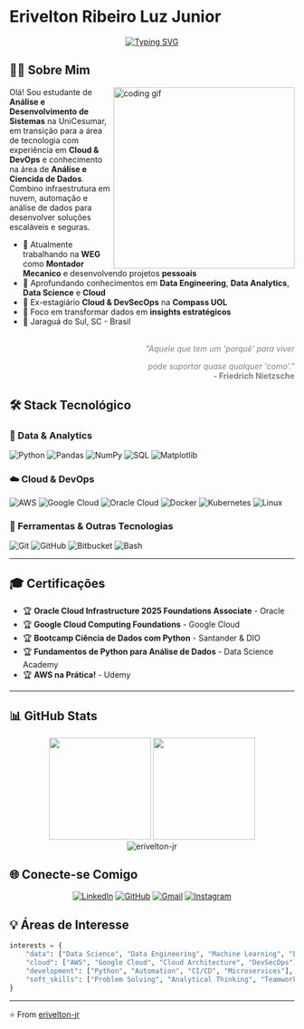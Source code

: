 # Erivelton Ribeiro Luz Junior

<div align="center">
  
[![Typing SVG](https://readme-typing-svg.herokuapp.com?font=Fira+Code&pause=1000&width=435&lines=Data+%7C+Cloud+%26+DevOps+%7C+Python)](https://git.io/typing-svg)

</div>

## 👨‍💻 Sobre Mim

<div>
  <img align="right" src="https://mir-s3-cdn-cf.behance.net/project_modules/disp/5f57a052225385.590964f2b2df2.gif" width="320px" alt="coding gif">

  Olá! Sou estudante de **Análise e Desenvolvimento de Sistemas** na UniCesumar, em transição para a área de tecnologia com experiência em **Cloud & DevOps** e conhecimento na área de **Análise e Ciencida de Dados**. Combino infraestrutura em nuvem, automação e análise de dados para desenvolver soluções escaláveis e seguras.

  - 🔭 Atualmente trabalhando na **WEG** como **Montador Mecanico** e desenvolvendo projetos **pessoais**  
  - 🌱 Aprofundando conhecimentos em **Data Engineering**, **Data Analytics**, **Data Science** e **Cloud**  
  - 💼 Ex-estagiário **Cloud & DevSecOps** na **Compass UOL**  
  - 🎯 Foco em transformar dados em **insights estratégicos**  
  - 📍 Jaraguá do Sul, SC - Brasil  
</div>

<br clear="right"/>

<div align="right">
  <span style="color:gray">
    <i>"Aquele que tem um 'porquê' para viver <p>pode suportar quase qualquer 'como'."</i><br>
    <b>- Friedrich Nietzsche</b>
  </span>
</div>


## 🛠️ Stack Tecnológico

### 💾 Data & Analytics
![Python](https://img.shields.io/badge/Python-3776AB?style=for-the-badge&logo=python&logoColor=white)
![Pandas](https://img.shields.io/badge/Pandas-150458?style=for-the-badge&logo=pandas&logoColor=white)
![NumPy](https://img.shields.io/badge/NumPy-013243?style=for-the-badge&logo=numpy&logoColor=white)
![SQL](https://img.shields.io/badge/SQL-4479A1?style=for-the-badge&logo=mysql&logoColor=white)
![Matplotlib](https://img.shields.io/badge/Matplotlib-11557c?style=for-the-badge&logo=python&logoColor=white)

### ☁️ Cloud & DevOps
![AWS](https://img.shields.io/badge/AWS-FF9900?style=for-the-badge&logo=amazonaws&logoColor=white)
![Google Cloud](https://img.shields.io/badge/Google_Cloud-4285F4?style=for-the-badge&logo=google-cloud&logoColor=white)
![Oracle Cloud](https://img.shields.io/badge/Oracle_Cloud-F80000?style=for-the-badge&logo=oracle&logoColor=white)
![Docker](https://img.shields.io/badge/Docker-2496ED?style=for-the-badge&logo=docker&logoColor=white)
![Kubernetes](https://img.shields.io/badge/Kubernetes-326CE5?style=for-the-badge&logo=kubernetes&logoColor=white)
![Linux](https://img.shields.io/badge/Linux-FCC624?style=for-the-badge&logo=linux&logoColor=black)

### 🔧 Ferramentas & Outras Tecnologias
![Git](https://img.shields.io/badge/Git-F05032?style=for-the-badge&logo=git&logoColor=white)
![GitHub](https://img.shields.io/badge/GitHub-181717?style=for-the-badge&logo=github&logoColor=white)
![Bitbucket](https://img.shields.io/badge/Bitbucket-0052CC?style=for-the-badge&logo=bitbucket&logoColor=white)
![Bash](https://img.shields.io/badge/Bash-4EAA25?style=for-the-badge&logo=gnu-bash&logoColor=white)

---

## 🎓 Certificações

- 🏆 **Oracle Cloud Infrastructure 2025 Foundations Associate** - Oracle
- 🏆 **Google Cloud Computing Foundations** - Google Cloud
- 🏆 **Bootcamp Ciência de Dados com Python** - Santander & DIO
- 🏆 **Fundamentos de Python para Análise de Dados** - Data Science Academy
- 🏆 **AWS na Prática!** - Udemy

---

## 📊 GitHub Stats

<div align="center">
  <img height="180em" src="https://github-readme-stats.vercel.app/api?username=erivelton-jr&show_icons=true&theme=tokyonight&include_all_commits=true&count_private=true"/>
  <img height="180em" src="https://github-readme-stats.vercel.app/api/top-langs/?username=erivelton-jr&layout=compact&langs_count=7&theme=tokyonight"/>
</div>

<div align="center">
  <img src="https://github-readme-streak-stats.herokuapp.com/?user=erivelton-jr&theme=tokyonight" alt="erivelton-jr" />
</div>


## 🌐 Conecte-se Comigo

<div align="center">
  
[![LinkedIn](https://img.shields.io/badge/LinkedIn-0077B5?style=for-the-badge&logo=linkedin&logoColor=white)](https://www.linkedin.com/in/eriveltonjr/)
[![GitHub](https://img.shields.io/badge/GitHub-100000?style=for-the-badge&logo=github&logoColor=white)](https://github.com/erivelton-jr)
[![Gmail](https://img.shields.io/badge/Gmail-D14836?style=for-the-badge&logo=gmail&logoColor=white)](mailto:veltojunior@gmail.com)
[![Instagram](https://img.shields.io/badge/Instagram-E4405F?style=for-the-badge&logo=instagram&logoColor=white)](https://www.instagram.com/jrluzz_/)

</div>

## 💡 Áreas de Interesse

```python
interests = {
    "data": ["Data Science", "Data Engineering", "Machine Learning", "ETL"],
    "cloud": ["AWS", "Google Cloud", "Cloud Architecture", "DevSecOps"],
    "development": ["Python", "Automation", "CI/CD", "Microservices"],
    "soft_skills": ["Problem Solving", "Analytical Thinking", "Teamwork"]
}
```

---

⭐️ From [erivelton-jr](https://github.com/erivelton-jr)

</div>
